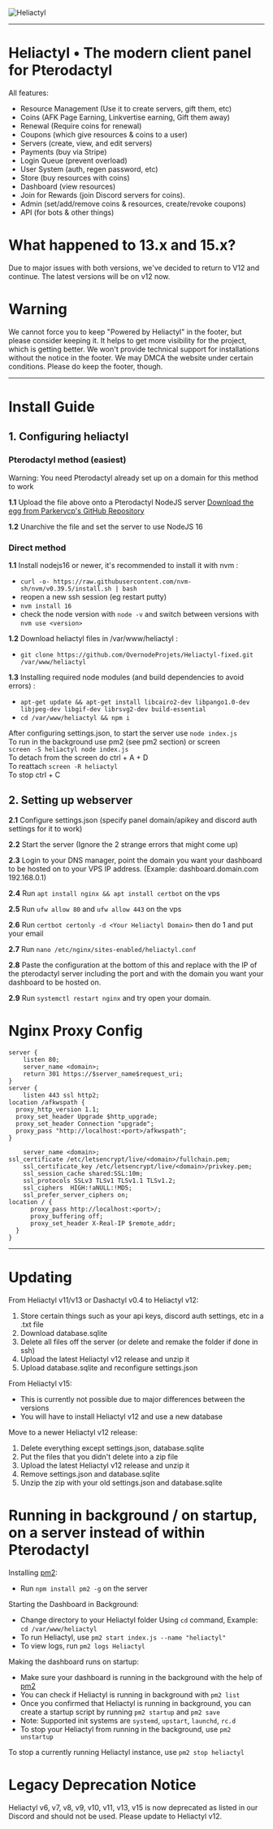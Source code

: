 ![Heliactyl](https://cdn.discordapp.com/attachments/1063585626022223892/1065304573058764850/PylexPlus_2.png)

<hr>

# Heliactyl • The modern client panel for Pterodactyl

All features:
- Resource Management (Use it to create servers, gift them, etc)
- Coins (AFK Page Earning, Linkvertise earning, Gift them away)
- Renewal (Require coins for renewal)
- Coupons (which give resources & coins to a user)
- Servers (create, view, and edit servers)
- Payments (buy via Stripe)
- Login Queue (prevent overload)
- User System (auth, regen password, etc)
- Store (buy resources with coins)
- Dashboard (view resources)
- Join for Rewards (join Discord servers for coins).
- Admin (set/add/remove coins & resources, create/revoke coupons)
- API (for bots & other things)

# What happened to 13.x and 15.x?

Due to major issues with both versions, we've decided to return to V12 and continue.
The latest versions will be on v12 now.

# Warning

We cannot force you to keep "Powered by Heliactyl" in the footer, but please consider keeping it. It helps to get more visibility for the project, which is getting better. We won't provide technical support for installations without the notice in the footer. We may DMCA the website under certain conditions.
Please do keep the footer, though.

<hr>

# Install Guide
## 1. Configuring heliactyl
### Pterodactyl method (easiest)
Warning: You need Pterodactyl already set up on a domain for this method to work

<strong>1.1</strong> Upload the file above onto a Pterodactyl NodeJS server [Download the egg from Parkervcp's GitHub Repository](https://github.com/parkervcp/eggs/blob/master/generic/nodejs/egg-node-js-generic.json)

<strong>1.2</strong> Unarchive the file and set the server to use NodeJS 16

### Direct method
<strong>1.1</strong> Install nodejs16 or newer, it's recommended to install it with nvm : 
- `curl -o- https://raw.githubusercontent.com/nvm-sh/nvm/v0.39.5/install.sh | bash`
- reopen a new ssh session (eg restart putty)
- `nvm install 16`
- check the node version with `node -v` and switch between versions with `nvm use <version>`

<strong>1.2</strong> Download heliactyl files in /var/www/heliactyl :
- `git clone https://github.com/OvernodeProjets/Heliactyl-fixed.git /var/www/heliactyl`

<strong>1.3</strong> Installing required node modules (and build dependencies to avoid errors) :
- `apt-get update && apt-get install libcairo2-dev libpango1.0-dev libjpeg-dev libgif-dev librsvg2-dev build-essential`
- `cd /var/www/heliactyl && npm i`

After configuring settings.json, to start the server use `node index.js`</br>
To run in the background use pm2 (see pm2 section) or screen</br>
`screen -S heliactyl node index.js`</br>
To detach from the screen do ctrl + A + D</br>
To reattach `screen -R heliactyl`</br>
To stop ctrl + C

## 2. Setting up webserver

<strong>2.1</strong>  Configure settings.json (specify panel domain/apikey and discord auth settings for it to work)

<strong>2.2</strong>  Start the server (Ignore the 2 strange errors that might come up)

<strong>2.3</strong>  Login to your DNS manager, point the domain you want your dashboard to be hosted on to your VPS IP address. (Example: dashboard.domain.com 192.168.0.1)

<strong>2.4</strong>  Run `apt install nginx && apt install certbot` on the vps

<strong>2.5</strong>  Run `ufw allow 80` and `ufw allow 443` on the vps

<strong>2.6</strong>  Run `certbot certonly -d <Your Heliactyl Domain>` then do 1 and put your email

<strong>2.7</strong>  Run `nano /etc/nginx/sites-enabled/heliactyl.conf`

<strong>2.8</strong> Paste the configuration at the bottom of this and replace with the IP of the pterodactyl server including the port and with the domain you want your dashboard to be hosted on.

<strong>2.9</strong> Run `systemctl restart nginx` and try open your domain.

# Nginx Proxy Config
```Nginx
server {
    listen 80;
    server_name <domain>;
    return 301 https://$server_name$request_uri;
}
server {
    listen 443 ssl http2;
location /afkwspath {
  proxy_http_version 1.1;
  proxy_set_header Upgrade $http_upgrade;
  proxy_set_header Connection "upgrade";
  proxy_pass "http://localhost:<port>/afkwspath";
}
    
    server_name <domain>;
ssl_certificate /etc/letsencrypt/live/<domain>/fullchain.pem;
    ssl_certificate_key /etc/letsencrypt/live/<domain>/privkey.pem;
    ssl_session_cache shared:SSL:10m;
    ssl_protocols SSLv3 TLSv1 TLSv1.1 TLSv1.2;
    ssl_ciphers  HIGH:!aNULL:!MD5;
    ssl_prefer_server_ciphers on;
location / {
      proxy_pass http://localhost:<port>/;
      proxy_buffering off;
      proxy_set_header X-Real-IP $remote_addr;
  }
}
```

<hr>

# Updating 

From Heliactyl v11/v13 or Dashactyl v0.4 to Heliactyl v12:
1. Store certain things such as your api keys, discord auth settings, etc in a .txt file
2. Download database.sqlite 
3. Delete all files off the server (or delete and remake the folder if done in ssh)
4. Upload the latest Heliactyl v12 release and unzip it
5. Upload database.sqlite and reconfigure settings.json

From Heliactyl v15:
- This is currently not possible due to major differences between the versions
- You will have to install Heliactyl v12 and use a new database

Move to a newer Heliactyl v12 release:
1. Delete everything except settings.json, database.sqlite
2. Put the files that you didn't delete into a zip file
3. Upload the latest Heliactyl v12 release and unzip it
4. Remove settings.json and database.sqlite
5. Unzip the zip with your old settings.json and database.sqlite

# Running in background / on startup, on a server instead of within Pterodactyl

Installing [pm2](https://github.com/Unitech/pm2):
- Run `npm install pm2 -g` on the server

Starting the Dashboard in Background:
- Change directory to your Heliactyl folder Using `cd` command, Example: `cd /var/www/heliactyl` 
- To run Heliactyl, use `pm2 start index.js --name "heliactyl"`
- To view logs, run `pm2 logs Heliactyl`

Making the dashboard runs on startup:
- Make sure your dashboard is running in the background with the help of [pm2](https://github.com/Unitech/pm2)
- You can check if Heliactyl is running in background with `pm2 list`
- Once you confirmed that Heliactyl is running in background, you can create a startup script by running `pm2 startup` and `pm2 save`
- Note: Supported init systems are `systemd`, `upstart`, `launchd`, `rc.d`
- To stop your Heliactyl from running in the background, use `pm2 unstartup`

To stop a currently running Heliactyl instance, use `pm2 stop heliactyl`

# Legacy Deprecation Notice

Heliactyl v6, v7, v8, v9, v10, v11, v13, v15 is now deprecated as listed in our Discord and should not be used.
Please update to Heliactyl v12.


